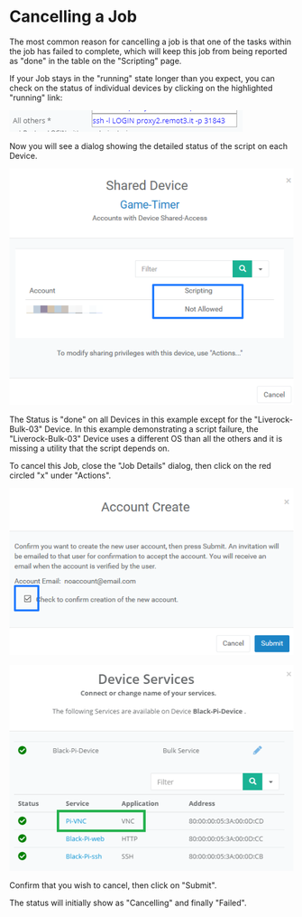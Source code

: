 # Cancelling a Job

The most common reason for cancelling a job is that one of the tasks within the job has failed to complete, which will keep this job from being reported as "done" in the table on the "Scripting" page.

If your Job stays in the "running" state longer than you expect, you can check on the status of individual devices by clicking on the highlighted "running" link:

![](../../.gitbook/assets/image%20%28191%29.png)

Now you will see a dialog showing the detailed status of the script on each Device.

![](../../.gitbook/assets/image%20%28131%29.png)

The Status is "done" on all Devices in this example except for the "Liverock-Bulk-03" Device.  In this example demonstrating a script failure, the "Liverock-Bulk-03" Device uses a different OS than all the others and it is missing a utility that the script depends on.

To cancel this Job, close the "Job Details" dialog, then click on the red circled "x" under "Actions".

![](../../.gitbook/assets/image%20%2827%29.png)

![](../../.gitbook/assets/image%20%28339%29.png)

Confirm that you wish to cancel, then click on "Submit".

The status will initially show as "Cancelling" and finally "Failed".


